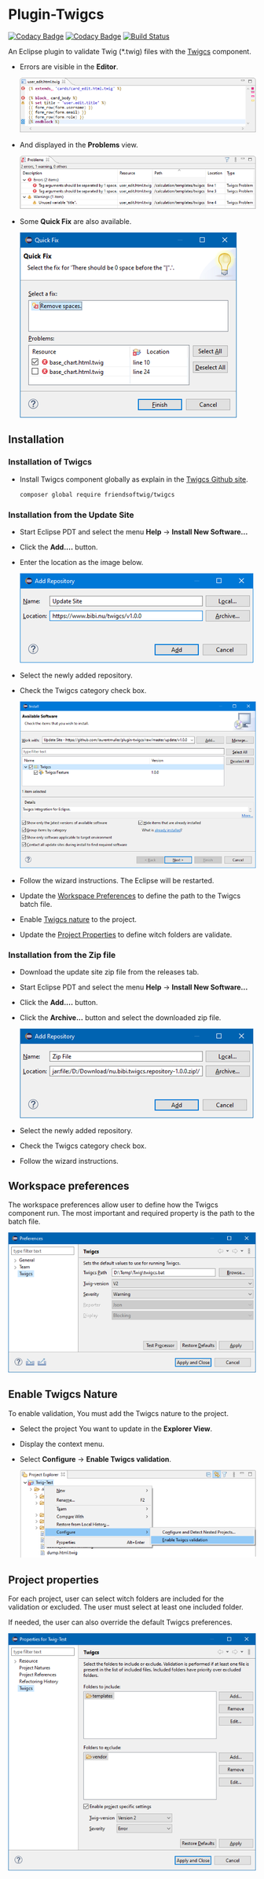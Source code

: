 # Plugin-Twigcs

[![Codacy Badge](https://api.codacy.com/project/badge/Grade/3b2fb01172a4477692dd7dd82899f85f)](https://app.codacy.com/manual/laurentmuller/plugin-twigcs?utm_source=github.com&utm_medium=referral&utm_content=laurentmuller/plugin-twigcs&utm_campaign=Badge_Grade_Settings)
[![Codacy Badge](https://api.codacy.com/project/badge/Grade/5ec47fa9084c4f3b803ef35c6b770ecd)](https://app.codacy.com/manual/laurentmuller/plugin-twigcs?utm_source=github.com&utm_medium=referral&utm_content=laurentmuller/plugin-twigcs&utm_campaign=Badge_Grade_Dashboard) [![Build Status](https://travis-ci.org/laurentmuller/plugin-twigcs.svg?branch=master)](https://travis-ci.org/laurentmuller/plugin-twigcs)

An Eclipse plugin to validate Twig (*.twig) files with the [Twigcs](https://github.com/friendsoftwig/twigcs) component.

- Errors are visible in the **Editor**.

  ![Editor](docs/images/editor.png)

- And displayed in the **Problems** view.

  ![Problems View](docs/images/problems.png)

- Some **Quick Fix** are also available.

  ![Quick Fix](docs/images/quickfix.png)

## Installation

### Installation of Twigcs

- Install Twigcs component globally as explain in the [Twigcs Github site](https://github.com/friendsoftwig/twigcs).

    ```bash
    composer global require friendsoftwig/twigcs
    ```

### Installation from the Update Site

- Start Eclipse PDT and select the menu **Help** -> **Install New Software...**

- Click the **Add....** button.

- Enter the location as the image below.

  ![Add Site Repository](docs/images/add_repository_site.png)

- Select the newly added repository.

- Check the Twigcs category check box.

  ![Install](docs/images/update.png)

- Follow the wizard instructions. The Eclipse will be restarted.

- Update the [Workspace Preferences](#workspace-preferences) to define the path to the Twigcs batch file.

- Enable [Twigcs nature](#enable-twigcs-nature)  to the project.

- Update the [Project Properties](#project-properties) to define witch folders are validate.

### Installation from the Zip file

- Download the update site zip file from the releases tab.

- Start Eclipse PDT and select the menu **Help** -> **Install New Software...**

- Click the **Add....** button.

- Click the **Archive...** button and select the downloaded zip file.

  ![Add Zip Repository](docs/images/add_repository_zip.png)

- Select the newly added repository.

- Check the Twigcs category check box.

- Follow the wizard instructions.

## Workspace preferences

The workspace preferences allow user to define how the Twigcs component run. The most important and required property is the path to the batch file.

  ![Workspace Preferences](docs/images/preferences.png)

## Enable Twigcs Nature

To enable validation, You must add the Twigcs nature to the project.

- Select the project You want to update in the **Explorer View**.

- Display the context menu.

- Select **Configure** -> **Enable Twigcs validation**.

  ![Enable Twigcs](docs/images/enable_twigcs.png)

## Project properties

For each project, user can select witch folders are included for the validation or excluded. The user must select at least one included folder.

If needed, the user can also override the default Twigcs preferences.

  ![Project Properties](docs/images/properties.png)
